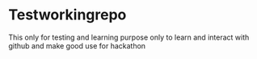 # Testworkingrepo
This only for testing and learning purpose only to learn and interact with github and make good use for hackathon
